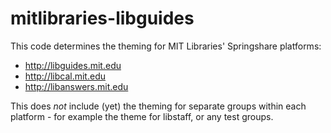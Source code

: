 mitlibraries-libguides
======================

This code determines the theming for MIT Libraries' Springshare platforms:

- http://libguides.mit.edu
- http://libcal.mit.edu
- http://libanswers.mit.edu

This does _not_ include (yet) the theming for separate groups within each platform - for example the theme for libstaff, or any test groups.